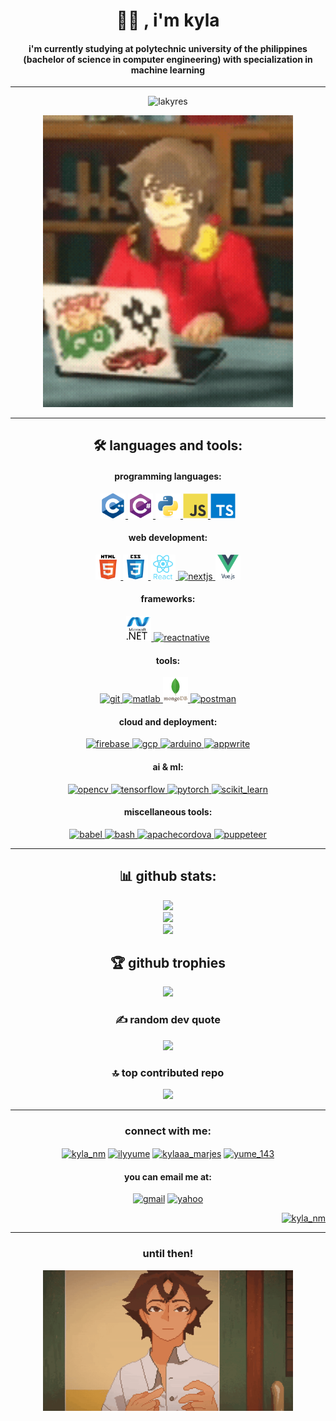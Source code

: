 <h1 align="center">🤙🏻 , i'm kyla</h1>

<h4 align="center">i'm currently studying at polytechnic university of the philippines (bachelor of science in computer engineering) with specialization in machine learning</h4>

<hr size="100">

<p align="center"> <img src="https://komarev.com/ghpvc/?username=lakyres&label=Profile%20Views&color=0e75b6&style=flat" alt="lakyres" /> </p>

<p align="center"><img src="https://github.com/lakyres/lakyres/blob/main/until-then-until-then-computer.gif" width="400"></p>

<hr size="100">

<div align="center">

## 🛠️ languages and tools:

<!-- Programming Languages -->
<h4 align="center">programming languages:</h4>
<p align="center">
  <a href="https://www.w3schools.com/cpp/" target="_blank" rel="noreferrer"> <img src="https://raw.githubusercontent.com/devicons/devicon/master/icons/cplusplus/cplusplus-original.svg" alt="cplusplus" width="40" height="40"/> </a>
  <a href="https://www.w3schools.com/cs/" target="_blank" rel="noreferrer"> <img src="https://raw.githubusercontent.com/devicons/devicon/master/icons/csharp/csharp-original.svg" alt="csharp" width="40" height="40"/> </a>
  <a href="https://www.python.org" target="_blank" rel="noreferrer"> <img src="https://raw.githubusercontent.com/devicons/devicon/master/icons/python/python-original.svg" alt="python" width="40" height="40"/> </a>
  <a href="https://developer.mozilla.org/en-US/docs/Web/JavaScript" target="_blank" rel="noreferrer"> <img src="https://raw.githubusercontent.com/devicons/devicon/master/icons/javascript/javascript-original.svg" alt="javascript" width="40" height="40"/> </a>
  <a href="https://www.typescriptlang.org/" target="_blank" rel="noreferrer"> <img src="https://raw.githubusercontent.com/devicons/devicon/master/icons/typescript/typescript-original.svg" alt="typescript" width="40" height="40"/> </a>
</p>

<!-- Web Development -->
<h4 align="center">web development:</h4>
<p align="center">
  <a href="https://www.w3.org/html/" target="_blank" rel="noreferrer"> <img src="https://raw.githubusercontent.com/devicons/devicon/master/icons/html5/html5-original-wordmark.svg" alt="html5" width="40" height="40"/> </a>
  <a href="https://www.w3schools.com/css/" target="_blank" rel="noreferrer"> <img src="https://raw.githubusercontent.com/devicons/devicon/master/icons/css3/css3-original-wordmark.svg" alt="css3" width="40" height="40"/> </a>
  <a href="https://reactjs.org/" target="_blank" rel="noreferrer"> <img src="https://raw.githubusercontent.com/devicons/devicon/master/icons/react/react-original-wordmark.svg" alt="react" width="40" height="40"/> </a>
  <a href="https://nextjs.org/" target="_blank" rel="noreferrer"> <img src="https://cdn.worldvectorlogo.com/logos/nextjs-2.svg" alt="nextjs" width="40" height="40"/> </a>
  <a href="https://vuejs.org/" target="_blank" rel="noreferrer"> <img src="https://raw.githubusercontent.com/devicons/devicon/master/icons/vuejs/vuejs-original-wordmark.svg" alt="vuejs" width="40" height="40"/> </a>
</p>

<!-- Frameworks -->
<h4 align="center">frameworks:</h4>
<p align="center">
  <a href="https://dotnet.microsoft.com/" target="_blank" rel="noreferrer"> <img src="https://raw.githubusercontent.com/devicons/devicon/master/icons/dot-net/dot-net-original-wordmark.svg" alt="dotnet" width="40" height="40"/> </a>
  <a href="https://reactnative.dev/" target="_blank" rel="noreferrer"> <img src="https://reactnative.dev/img/header_logo.svg" alt="reactnative" width="40" height="40"/> </a>
</p>

<!-- Tools -->
<h4 align="center">tools:</h4>
<p align="center">
  <a href="https://git-scm.com/" target="_blank" rel="noreferrer"> <img src="https://www.vectorlogo.zone/logos/git-scm/git-scm-icon.svg" alt="git" width="40" height="40"/> </a>
  <a href="https://www.mathworks.com/" target="_blank" rel="noreferrer"> <img src="https://upload.wikimedia.org/wikipedia/commons/2/21/Matlab_Logo.png" alt="matlab" width="40" height="40"/> </a>
  <a href="https://www.mongodb.com/" target="_blank" rel="noreferrer"> <img src="https://raw.githubusercontent.com/devicons/devicon/master/icons/mongodb/mongodb-original-wordmark.svg" alt="mongodb" width="40" height="40"/> </a>
  <a href="https://postman.com" target="_blank" rel="noreferrer"> <img src="https://www.vectorlogo.zone/logos/getpostman/getpostman-icon.svg" alt="postman" width="40" height="40"/> </a>
</p>

<!-- Cloud and Deployment -->
<h4 align="center">cloud and deployment:</h4>
<p align="center">
  <a href="https://firebase.google.com/" target="_blank" rel="noreferrer"> <img src="https://www.vectorlogo.zone/logos/firebase/firebase-icon.svg" alt="firebase" width="40" height="40"/> </a>
  <a href="https://cloud.google.com" target="_blank" rel="noreferrer"> <img src="https://www.vectorlogo.zone/logos/google_cloud/google_cloud-icon.svg" alt="gcp" width="40" height="40"/> </a>
  <a href="https://www.arduino.cc/" target="_blank" rel="noreferrer"> <img src="https://cdn.worldvectorlogo.com/logos/arduino-1.svg" alt="arduino" width="40" height="40"/> </a>
  <a href="https://appwrite.io" target="_blank" rel="noreferrer"> <img src="https://www.vectorlogo.zone/logos/appwriteio/appwriteio-icon.svg" alt="appwrite" width="40" height="40"/> </a>
</p>

<!-- AI and ML -->
<h4 align="center">ai & ml:</h4>
<p align="center">
  <a href="https://opencv.org/" target="_blank" rel="noreferrer"> <img src="https://www.vectorlogo.zone/logos/opencv/opencv-icon.svg" alt="opencv" width="40" height="40"/> </a>
  <a href="https://www.tensorflow.org" target="_blank" rel="noreferrer"> <img src="https://www.vectorlogo.zone/logos/tensorflow/tensorflow-icon.svg" alt="tensorflow" width="40" height="40"/> </a>
  <a href="https://pytorch.org/" target="_blank" rel="noreferrer"> <img src="https://www.vectorlogo.zone/logos/pytorch/pytorch-icon.svg" alt="pytorch" width="40" height="40"/> </a>
  <a href="https://scikit-learn.org/" target="_blank" rel="noreferrer"> <img src="https://upload.wikimedia.org/wikipedia/commons/0/05/Scikit_learn_logo_small.svg" alt="scikit_learn" width="40" height="40"/> </a>
</p>

<!-- Miscellaneous Tools -->
<h4 align="center">miscellaneous tools:</h4>
<p align="center">
  <a href="https://babeljs.io/" target="_blank" rel="noreferrer"> <img src="https://www.vectorlogo.zone/logos/babeljs/babeljs-icon.svg" alt="babel" width="40" height="40"/> </a>
  <a href="https://www.gnu.org/software/bash/" target="_blank" rel="noreferrer"> <img src="https://www.vectorlogo.zone/logos/gnu_bash/gnu_bash-icon.svg" alt="bash" width="40" height="40"/> </a>
  <a href="https://cordova.apache.org/" target="_blank" rel="noreferrer"> <img src="https://www.vectorlogo.zone/logos/apache_cordova/apache_cordova-icon.svg" alt="apachecordova" width="40" height="40"/> </a>
  <a href="https://github.com/puppeteer/puppeteer" target="_blank" rel="noreferrer"> <img src="https://www.vectorlogo.zone/logos/pptrdev/pptrdev-official.svg" alt="puppeteer" width="40" height="40"/> </a>
</p>

<hr size="100">

## 📊 github stats:
![](https://github-readme-stats.vercel.app/api?username=lakyres&theme=tokyonight&hide_border=false&include_all_commits=true&count_private=false)<br/>
![](https://nirzak-streak-stats.vercel.app/?user=lakyres&theme=tokyonight&hide_border=false)<br/>
![](https://github-readme-stats.vercel.app/api/top-langs/?username=lakyres&theme=tokyonight&hide_border=false&include_all_commits=true&count_private=false&layout=compact)

## 🏆 github trophies
![](https://github-profile-trophy.vercel.app/?username=lakyres&theme=tokyonight&no-frame=true&no-bg=false&margin-w=4)

### ✍️ random dev quote
![](https://quotes-github-readme.vercel.app/api?type=vetical&theme=tokyonight)

### 🔝 top contributed repo
![](https://github-contributor-stats.vercel.app/api?username=lakyres&limit=5&theme=tokyonight&combine_all_yearly_contributions=true)

</div>

<hr size="100">

<h3 align="center">connect with me:</h3>
<p align="center">
<a href="https://twitter.com/kyla_nm" target="blank"><img align="center" src="https://raw.githubusercontent.com/rahuldkjain/github-profile-readme-generator/master/src/images/icons/Social/twitter.svg" alt="kyla_nm" height="30" width="40" /></a>
<a href="https://web.facebook.com/ilyyume/" target="blank"><img align="center" src="https://raw.githubusercontent.com/rahuldkjain/github-profile-readme-generator/master/src/images/icons/Social/facebook.svg" alt="ilyyume" height="30" width="40" /></a>
<a href="https://instagram.com/kylaaa_marjes" target="blank"><img align="center" src="https://raw.githubusercontent.com/rahuldkjain/github-profile-readme-generator/master/src/images/icons/Social/instagram.svg" alt="kylaaa_marjes" height="30" width="40" /></a>
<a href="https://discord.gg/yume_143" target="blank"><img align="center" src="https://raw.githubusercontent.com/rahuldkjain/github-profile-readme-generator/master/src/images/icons/Social/discord.svg" alt="yume_143" height="30" width="40" /></a>
</p>

<h4 align="center">you can email me at: </h4>
 <p align="center"> <a href="mailto:kylamarjes11@gmail.com"><img src="https://cdn-icons-png.flaticon.com/512/281/281769.png" alt="gmail" height="32" width="42"></a>
<a href="mailto:kylamarjes_11@yahoo.com"><img src="https://www.kindpng.com/picc/m/354-3541882_a-purple-email-icon-logo-yahoo-mail-png.png" height="30" width="40" alt="yahoo"></a> </p>

<p align="right"> <a href="https://twitter.com/kyla_nm" target="blank"><img src="https://img.shields.io/twitter/follow/kyla_nm?logo=twitter&style=for-the-badge" alt="kyla_nm" /></a> </p>

<hr size="100">

<h3 align="center">until then!</h3>

<p align="center"><img src="https://github.com/lakyres/lakyres/blob/main/until-then-until-then-game.gif" width="400"></p>

<!---
lakyres/lakyres is a ✨ special ✨ repository because its `memyselfandi.md` (this file) appears on your GitHub profile.
You can click the Preview link to take a look at your changes.
--->
